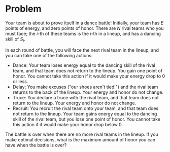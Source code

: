 # Problem

Your team is about to prove itself in a dance battle! Initially, your team has $E$ points of energy, and zero points of honor. There are $N$ rival teams who you must face; the $i$-th of these teams is the $i$-th in a lineup, and has a dancing skill of $S_i$.

In each round of battle, you will face the next rival team in the lineup, and you can take one of the following actions:

- Dance: Your team loses energy equal to the dancing skill of the rival team, and that team does not return to the lineup. You gain one point of honor. You cannot take this action if it would make your energy drop to 0 or less.
- Delay: You make excuses ("our shoes aren't tied!") and the rival team returns to the back of the lineup. Your energy and honor do not change.
- Truce: You declare a truce with the rival team, and that team does not return to the lineup. Your energy and honor do not change.
- Recruit: You recruit the rival team onto your team, and that team does not return to the lineup. Your team gains energy equal to the dancing skill of the rival team, but you lose one point of honor. You cannot take this action if it would make your honor drop below 0.

The battle is over when there are no more rival teams in the lineup. If you make optimal decisions, what is the maximum amount of honor you can have when the battle is over?
